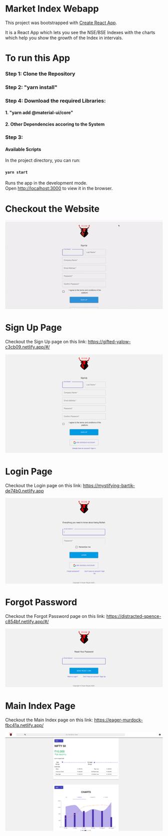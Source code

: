 # Market Index Webapp

This project was bootstrapped with [Create React App](https://github.com/facebook/create-react-app).

It is a React App which lets you see the NSE/BSE Indexes with the charts which help you show the growth of the Index in intervals. 

# To run this App

### Step 1: Clone the Repository

### Step 2: "yarn install" 

### Step 4: Download the required Libraries:

#### 1. "yarn add @material-ui/core"

#### 2. Other Dependencies accoring to the System 

### Step 3:

#### Available Scripts

In the project directory, you can run:

#### `yarn start`

Runs the app in the development mode.<br />
Open [http://localhost:3000](http://localhost:3000) to view it in the browser.

# Checkout the Website
![MarketIndex](demo.gif)



# Sign Up Page
Checkout the Sign Up page on this link: https://gifted-yalow-c3cb09.netlify.app/#/

![Image of Signup](Signup.png)

# Login Page
Checkout the Login page on this link: https://mystifying-bartik-de74b0.netlify.app

![Image of Login](login.png)

# Forgot Password
Checkout the Forgot Password page on this link: https://distracted-spence-c854bf.netlify.app/#/

![Image of Forgot Password](forgotpassword.png)


# Main Index Page
Checkout the Main Index page on this link: https://eager-murdock-fbc41a.netlify.app/

![Image of Index](Dashboard.png)






